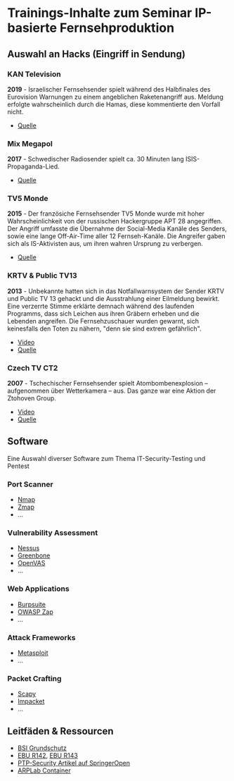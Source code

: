 # Trainings-Inhalte zum Seminar IP-basierte Fernsehproduktion

## Auswahl an Hacks (Eingriff in Sendung)

### KAN Television
**2019** - Israelischer Fernsehsender spielt während des Halbfinales des Eurovision Warnungen zu einem angeblichen Raketenangriff aus. Meldung erfolgte wahrscheinlich durch die Hamas, diese kommentierte den Vorfall nicht.

- [Quelle](https://www.theguardian.com/world/2019/may/15/israeli-tv-eurovision-webcast-hacked-with-fake-missile-alert)

### Mix Megapol
**2017** - Schwedischer Radiosender spielt ca. 30 Minuten lang ISIS-Propaganda-Lied.

- [Quelle](https://www.hackread.com/someone-hacked-swedish-radio-station-play-pro-isis-song/)

### TV5 Monde
**2015** - Der französiche Fernsehsender TV5 Monde wurde mit hoher Wahrscheinlichkeit von der russischen Hackergruppe APT 28 angegriffen. Der Angriff umfasste die Übernahme der Social-Media Kanäle des Senders, sowie eine lange Off-Air-Time aller 12 Fernseh-Kanäle. Die Angreifer gaben sich als IS-Aktivisten aus, um ihren wahren Ursprung zu verbergen.

- [Quelle](http://www.fixsing.com/tv5monde-a-tentative-technical-analysis/)

### KRTV & Public TV13
**2013** - Unbekannte hatten sich in das Notfallwarnsystem der Sender KRTV und Public TV 13 gehackt und die Ausstrahlung einer Eilmeldung bewirkt. Eine verzerrte Stimme erklärte demnach während des laufenden Programms, dass sich Leichen aus ihren Gräbern erheben und die Lebenden angreifen. Die Fernsehzuschauer wurden gewarnt, sich keinesfalls den Toten zu nähern, "denn sie sind extrem gefährlich".

- [Video](https://youtu.be/irpshMo-H-4)
- [Quelle](https://heise.de/-1802232)

### Czech TV CT2
**2007** - Tschechischer Fernsehsender spielt Atombombenexplosion – aufgenommen über Wetterkamera – aus. Das ganze war eine Aktion der Ztohoven Group.

- [Video](https://youtu.be/ea4eft_3p-I)
- [Quelle](http://www.nytimes.com/2008/01/24/arts/design/24abroad.html)


## Software
Eine Auswahl diverser Software zum Thema IT-Security-Testing und Pentest

### Port Scanner
- [Nmap](https://nmap.org/)
- [Zmap](https://zmap.io/)
- ...

### Vulnerability Assessment
- [Nessus](https://www.tenable.com/products/nessus-vulnerability-scanner)
- [Greenbone](https://www.greenbone.net/)
- [OpenVAS](https://www.openvas.org/)
- ...

### Web Applications
- [Burpsuite](https://portswigger.net/burp)
- [OWASP Zap](https://owasp.org/www-project-zap/)
- ...

### Attack Frameworks
- [Metasploit](https://www.metasploit.com/)
- ...

### Packet Crafting
- [Scapy](https://scapy.net/)
- [Impacket](https://github.com/SecureAuthCorp/impacket)
- ...

## Leitfäden & Ressourcen
- [BSI Grundschutz](https://www.bsi.bund.de/DE/Themen/Unternehmen-und-Organisationen/Standards-und-Zertifizierung/IT-Grundschutz/it-grundschutz_node.html)
- [EBU R142](https://tech.ebu.ch/docs/r/r143.pdf), [EBU R143](https://tech.ebu.ch/docs/r/r143.pdf)
- [PTP-Security Artikel auf SpringerOpen](https://cybersecurity.springeropen.com/articles/10.1186/s42400-021-00080-y)
- [ARPLab Container](https://github.com/moospit/arplab)
